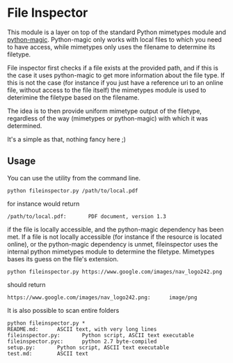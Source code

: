 # File Inspector
This module is a layer on top of the standard Python mimetypes module and [python-magic](https://github.com/ahupp/python-magic). Python-magic only works with local files to which you need to have access, while mimetypes only uses the filename to determine its filetype.

File inspector first checks if a file exists at the provided path, and if this is the case it uses python-magic to get more information about the file type. If this is not the case (for instance if you just have a reference uri to an online file, without access to the file itself) the mimetypes module is used to deterimine the filetype based on the filename.

The idea is to then provide uniform mimetype output of the filetype, regardless of the way (mimetypes or python-magic) with which it was determined.

It's a simple as that, nothing fancy here  ;)

## Usage

You can use the utility from the command line.

    python fileinspector.py /path/to/local.pdf

for instance would return

    /path/to/local.pdf:       PDF document, version 1.3

if the file is locally accessible, and the python-magic dependency has been met. If a file is not locally accessible (for instance if the resource is located online), or the python-magic dependency is unmet, fileinspector uses the internal python mimetypes module to determine the filetype. Mimetypes bases its guess on the file's extension.

    python fileinspector.py https://www.google.com/images/nav_logo242.png

should return

    https://www.google.com/images/nav_logo242.png:      image/png

It is also possible to scan entire folders

    python fileinspector.py *
    README.md:      ASCII text, with very long lines
    fileinspector.py:       Python script, ASCII text executable
    fileinspector.pyc:      python 2.7 byte-compiled
    setup.py:       Python script, ASCII text executable
    test.md:        ASCII text

